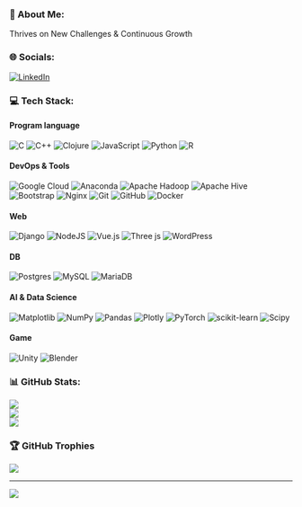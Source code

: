 ### 💫 About Me:
Thrives on New Challenges & Continuous Growth


### 🌐 Socials:
[![LinkedIn](https://img.shields.io/badge/LinkedIn-%230077B5.svg?logo=linkedin&logoColor=white)](https://linkedin.com/in/yue-zhao-86841739) 

### 💻 Tech Stack:
#### Program language
![C](https://img.shields.io/badge/c-%2300599C.svg?style=flat-square&logo=c&logoColor=white) ![C++](https://img.shields.io/badge/c++-%2300599C.svg?style=flat-square&logo=c%2B%2B&logoColor=white) ![Clojure](https://img.shields.io/badge/Clojure-%23Clojure.svg?style=flat-square&logo=Clojure&logoColor=Clojure) ![JavaScript](https://img.shields.io/badge/javascript-%23323330.svg?style=flat-square&logo=javascript&logoColor=%23F7DF1E) ![Python](https://img.shields.io/badge/python-3670A0?style=flat-square&logo=python&logoColor=ffdd54) ![R](https://img.shields.io/badge/r-%23276DC3.svg?style=flat-square&logo=r&logoColor=white)
#### DevOps & Tools
![Google Cloud](https://img.shields.io/badge/GoogleCloud-%234285F4.svg?style=flat-square&logo=google-cloud&logoColor=white) ![Anaconda](https://img.shields.io/badge/Anaconda-%2344A833.svg?style=flat-square&logo=anaconda&logoColor=white) ![Apache Hadoop](https://img.shields.io/badge/Apache%20Hadoop-66CCFF?style=flat-square&logo=apachehadoop&logoColor=black) ![Apache Hive](https://img.shields.io/badge/Apache%20Hive-FDEE21?style=flat-square&logo=apachehive&logoColor=black) ![Bootstrap](https://img.shields.io/badge/bootstrap-%238511FA.svg?style=flat-square&logo=bootstrap&logoColor=white) ![Nginx](https://img.shields.io/badge/nginx-%23009639.svg?style=flat-square&logo=nginx&logoColor=white) ![Git](https://img.shields.io/badge/git-%23F05033.svg?style=flat-square&logo=git&logoColor=white) ![GitHub](https://img.shields.io/badge/github-%23121011.svg?style=flat-square&logo=github&logoColor=white) ![Docker](https://img.shields.io/badge/docker-%230db7ed.svg?style=flat-square&logo=docker&logoColor=white)
#### Web
![Django](https://img.shields.io/badge/django-%23092E20.svg?style=flat-square&logo=django&logoColor=white) ![NodeJS](https://img.shields.io/badge/node.js-6DA55F?style=flat-square&logo=node.js&logoColor=white) ![Vue.js](https://img.shields.io/badge/vue.js-%2335495e.svg?style=flat-square&logo=vuedotjs&logoColor=%234FC08D) ![Three js](https://img.shields.io/badge/threejs-black?style=flat-square&logo=three.js&logoColor=white) ![WordPress](https://img.shields.io/badge/WordPress-%23117AC9.svg?style=flat-square&logo=WordPress&logoColor=white)
#### DB
![Postgres](https://img.shields.io/badge/postgres-%23316192.svg?style=flat-square&logo=postgresql&logoColor=white) ![MySQL](https://img.shields.io/badge/mysql-4479A1.svg?style=flat-square&logo=mysql&logoColor=white) ![MariaDB](https://img.shields.io/badge/MariaDB-003545?style=flat-square&logo=mariadb&logoColor=white)
#### AI & Data Science
![Matplotlib](https://img.shields.io/badge/Matplotlib-%23ffffff.svg?style=flat-square&logo=Matplotlib&logoColor=black) ![NumPy](https://img.shields.io/badge/numpy-%23013243.svg?style=flat-square&logo=numpy&logoColor=white) ![Pandas](https://img.shields.io/badge/pandas-%23150458.svg?style=flat-square&logo=pandas&logoColor=white) ![Plotly](https://img.shields.io/badge/Plotly-%233F4F75.svg?style=flat-square&logo=plotly&logoColor=white) ![PyTorch](https://img.shields.io/badge/PyTorch-%23EE4C2C.svg?style=flat-square&logo=PyTorch&logoColor=white) ![scikit-learn](https://img.shields.io/badge/scikit--learn-%23F7931E.svg?style=flat-square&logo=scikit-learn&logoColor=white) ![Scipy](https://img.shields.io/badge/SciPy-%230C55A5.svg?style=flat-square&logo=scipy&logoColor=%white)
#### Game
![Unity](https://img.shields.io/badge/unity-%23000000.svg?style=flat-square&logo=unity&logoColor=white) ![Blender](https://img.shields.io/badge/blender-%23F5792A.svg?style=flat-square&logo=blender&logoColor=white)

### 📊 GitHub Stats:
![](https://github-readme-stats.vercel.app/api?username=pluieciel&theme=github_dark_dimmed&hide_border=false&include_all_commits=true&count_private=true)<br/>
![](https://github-readme-streak-stats.herokuapp.com/?user=pluieciel&theme=github_dark_dimmed&hide_border=false)<br/>
![](https://github-readme-stats.vercel.app/api/top-langs/?username=pluieciel&theme=github_dark_dimmed&hide_border=false&include_all_commits=true&count_private=true&layout=compact)

### 🏆 GitHub Trophies
![](https://github-profile-trophy.vercel.app/?username=pluieciel&theme=radical&no-frame=false&no-bg=true&margin-w=4)
<!--
### 🔝 Top Contributed Repo
![](https://github-contributor-stats.vercel.app/api?username=pluieciel&limit=5&theme=dark&combine_all_yearly_contributions=false)
><-->
---
[![](https://visitcount.itsvg.in/api?id=pluieciel&icon=0&color=0)](https://visitcount.itsvg.in)

<!-- Proudly created with GPRM ( https://gprm.itsvg.in ) -->

